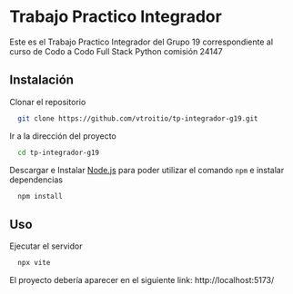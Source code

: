 # Trabajo Practico Integrador

Este es el Trabajo Practico Integrador del Grupo 19 correspondiente al curso de Codo a Codo Full Stack Python comisión 24147

## Instalación

Clonar el repositorio
```bash
  git clone https://github.com/vtroitio/tp-integrador-g19.git
```
Ir a la dirección del proyecto
```bash
  cd tp-integrador-g19
```
Descargar e Instalar [Node.js](https://nodejs.org/en) para poder utilizar el comando `npm` e instalar dependencias
```bash
  npm install
```

## Uso

Ejecutar el servidor
```bash
  npx vite
```

El proyecto debería aparecer en el siguiente link: http://localhost:5173/

